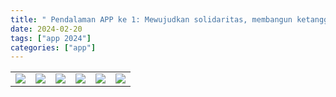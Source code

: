 ```yaml
---
title: " Pendalaman APP ke 1: Mewujudkan solidaritas, membangun ketangguhan"
date: 2024-02-20
tags: ["app 2024"]
categories: ["app"]
---
```


| | | | | | |
|---|---|---|---|---|---|
| ![](/img/app20feb24.avif) | ![](/img/app20feb241.avif) | ![](/img/app20feb242.avif) | ![](/img/app20feb243.avif) | ![](/img/app20feb244.avif) | ![](/img/app20feb245.avif) | ![](/img/app20feb246.avif) |
